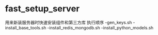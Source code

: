 # fast_setup_server
用来新装服务器时快速安装组件和第三方库
执行顺序
-gen_keys.sh
-install_base_tools.sh
-install_redis_mongodb.sh
-install_python_models.sh

